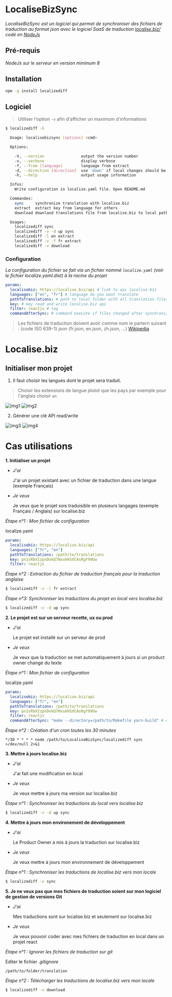# LocaliseBizSync

_LocaliseBizSync est un logiciel qui permet de synchroniser des fichiers de traduction au format json avec le logiciel SaaS de traduction [localise.biz/](https://localise.biz/) codé en [NodeJs](https://nodejs.org/en/)_

## Pré-requis

_NodeJs sur le serveur en version minimum 8_

## Installation


```bash
npm -g install localizediff
```


## Logiciel

> Utiliser l'option `-v` afin d'afficher un maximum d'informations

```bash
$ localizediff -h

  Usage: localisebizsync [options] <cmd>

  Options:

    -V, --version                output the version number
    -v, --verbose                display verbose
    -f, --from [language]        language from extract
    -d, --direction [direction]  use 'down' if local changes should be overwritten [default: 'down'] ( use for sync cmd )
    -h, --help                   output usage information

  Infos:
	Write configuration in localize.yaml file. Open README.md

  Commandes:
	sync 	 synchronize translation with localise.biz
	extract  extract key from language for others
	download downlaod translations file from localise.biz to local pathToTranslations

  Usages:
	localizediff sync
	localizediff -v -d up sync
	localizediff -l en extract
	localizediff -v -f fr extract
	localizediff -v download
```

### Configuration

_La configuration du fichier se fait via un fichier nommé `localize.yaml` (voir le fichier localize.yaml.dist) à la racine du projet_

```yaml
params:
  localisebiz: https://localise.biz/api # link to api localise.biz
  languages: ["en", "fr"] # language do you want translate
  pathToTranslations: # path to local folder with all translation files (fr.json, en.json, es.json, ...)
  key: # key read and write localise.biz api
  filter: reactjs # tag 
  commandAfterSync: # command execute if files changed after synchronization (ex : "make --directory=/home/my-project yarn-install")
```

> Les fichiers de traduction doivent avoir comme nom le partern suivant : {code ISO 639-1}.json (fr.json, en.json, zh.json, ...) [Wikipedia](https://fr.wikipedia.org/wiki/Liste_des_codes_ISO_639-1)

# Localise.biz

## Initialiser mon projet

1. Il faut choisir les langues dont le projet sera traduit.

> Choisir les extensions de langue plutot que les pays par exemple pour l'anglais choisir `en`

![img1](./documentation/images/img1.png)
![img2](./documentation/images/img2.png)

2. Générer une clé API read/write

![img3](./documentation/images/img3.png)
![img4](./documentation/images/img4.png)

# Cas utilisations

**1. Initialiser un projet**

- _J'ai_

  J'ai un projet existant avec un fichier de traduction dans une langue (exemple Français)

- _Je veux_

  Je veux que le projet sois traduisible en plusieurs langages (exemple Français / Anglais) sur localise.biz

_Étape n°1 : Mon fichier de configuration_

localize.yaml

```yaml
params:
  localisebiz: https://localise.biz/api
  languages: ["fr", "en"]
  pathToTranslations: /path/to/translations
  key: pn1sRbXIzpnDokQ7NxukHSXCAsRgY99Gw
  filter: reactjs
```

_Étape n°2 : Extraction du fichier de traduction français pour la traduction anglaise_

```bash
$ localizediff -v -l fr extract
```

_Étape n°3: Synchroniser les traductions du projet en local vers localise.biz_

```bash
$ localizediff -v -d up sync
```

**2. Le projet est sur un serveur recette, ux ou prod**

- _J'ai_

  Le projet est installé sur un serveur de prod

- _Je veux_

  Je veux que la traduction se met automatiquement à jours si un product owner change du texte

_Étape n°1 : Mon fichier de configuration_

localize.yaml

```yaml
params:
  localisebiz: https://localise.biz/api
  languages: ["fr", "en"]
  pathToTranslations: /path/to/translations
  key: pn1sRbXIzpnDokQ7NxukHSXCAsRgY99Gw
  filter: reactjs
  commandAfterSync: "make --directory=/path/to/Makefile yarn-build" # example make execute `yarn build`
```

_Étape n°2 : Création d'un cron toutes les 30 minutes_

`*/30 * * * * node /path/to/LocaliseBizSync/localizediff sync >/dev/null 2>&1`

**3. Mettre à jours localise.biz**

- _J'ai_

  J'ai fait une modification en local

- _Je veux_

  Je veux mettre à jours ma version sur localise.biz

_Étape n°1 : Synchroniser les traductions du local vers localise.biz_

```bash
$ localizediff -v -d up sync
```

**4. Mettre à jours mon environement de développement**

- _J'ai_

  Le Product Owner a mis à jours la traduction sur localise.biz

- _Je veux_

  Je veux mettre à jours mon environnement de développement

_Étape n°1 : Synchroniser les traductions de localise.biz vers mon locale_

```bash
$ localizediff -v sync
```

**5. Je ne veux pas que mes fichiers de traduction soient sur mon logiciel de gestion de versions Git**

- _J'ai_

  Mes traductions sont sur localise.biz et seulement sur localise.biz

- _Je veux_

  Je veux pouvoir coder avec mes fichiers de traduction en local dans un projet react

_Étape n°1 : Ignorer les fichiers de traduction sur git_

Editer le fichier _.gitignore_

```
/path/to/folder/translation
```

_Étape n°2 : Télécharger les traductions de localise.biz vers mon locale_

```bash
$ localizediff -v download
```
